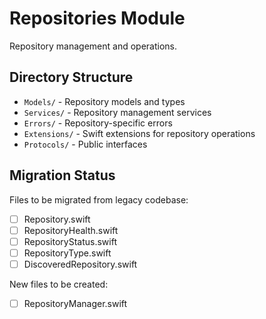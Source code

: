 # Repositories Module

Repository management and operations.

## Directory Structure

- `Models/` - Repository models and types
- `Services/` - Repository management services
- `Errors/` - Repository-specific errors
- `Extensions/` - Swift extensions for repository operations
- `Protocols/` - Public interfaces

## Migration Status

Files to be migrated from legacy codebase:
- [ ] Repository.swift
- [ ] RepositoryHealth.swift
- [ ] RepositoryStatus.swift
- [ ] RepositoryType.swift
- [ ] DiscoveredRepository.swift

New files to be created:
- [ ] RepositoryManager.swift
